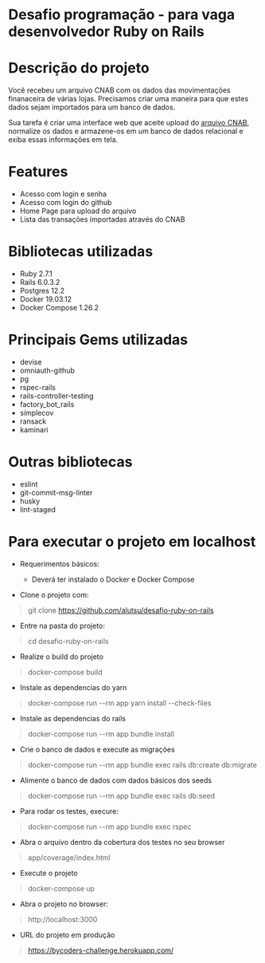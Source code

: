 # Desafio programação - para vaga desenvolvedor Ruby on Rails

# Descrição do projeto

Você recebeu um arquivo CNAB com os dados das movimentações finanaceira de várias lojas.
Precisamos criar uma maneira para que estes dados sejam importados para um banco de dados.

Sua tarefa é criar uma interface web que aceite upload do [arquivo CNAB](https://github.com/ByCodersTec/desafio-ruby-on-rails/blob/master/CNAB.txt), normalize os dados e armazene-os em um banco de dados relacional e exiba essas informações em tela.

# Features
* Acesso com login e senha
* Acesso com login do github
* Home Page para upload do arquivo
* Lista das transações importadas através do CNAB

# Bibliotecas utilizadas
* Ruby 2.7.1
* Rails 6.0.3.2
* Postgres 12.2
* Docker 19.03.12
* Docker Compose 1.26.2

# Principais Gems utilizadas
* devise
* omniauth-github
* pg
* rspec-rails
* rails-controller-testing
* factory_bot_rails
* simplecov
* ransack
* kaminari

# Outras bibliotecas
* eslint
* git-commit-msg-linter
* husky
* lint-staged

# Para executar o projeto em localhost
* Requerimentos básicos:
  - Deverá ter instalado o Docker e Docker Compose

* Clone o projeto com:
> git clone https://github.com/alutsu/desafio-ruby-on-rails

* Entre na pasta do projeto:
> cd desafio-ruby-on-rails

* Realize o build do projeto
> docker-compose build

* Instale as dependencias do yarn
> docker-compose run --rm app yarn install --check-files

* Instale as dependencias do rails
> docker-compose run --rm app bundle install

* Crie o banco de dados e execute as migrações
> docker-compose run --rm app bundle exec rails db:create db:migrate

* Alimente o banco de dados com dados básicos dos seeds
> docker-compose run --rm app bundle exec rails db:seed

* Para rodar os testes, execure:
> docker-compose run --rm app bundle exec rspec

* Abra o arquivo dentro da cobertura dos testes no seu browser
> app/coverage/index.html

* Execute o projeto
> docker-compose up

* Abra o projeto no browser:
> http://localhost:3000

* URL do projeto em produção
> https://bycoders-challenge.herokuapp.com/